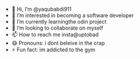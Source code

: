 - 👋 Hi, I’m @yaqubabdi911
- 👀 I’m interested in becoming a software developer
- 🌱 I’m currently learningthe odin project 
- 💞️ I’m looking to collaborate on myself
- 📫 How to reach me insta@uptobad
- 😄 Pronouns: i dont beleive in the crap 
- ⚡ Fun fact: im addicted to the gym 

<!---
yaqubabdi911/yaqubabdi911 is a ✨ special ✨ repository because its `README.md` (this file) appears on your GitHub profile.
You can click the Preview link to take a look at your changes.
--->
